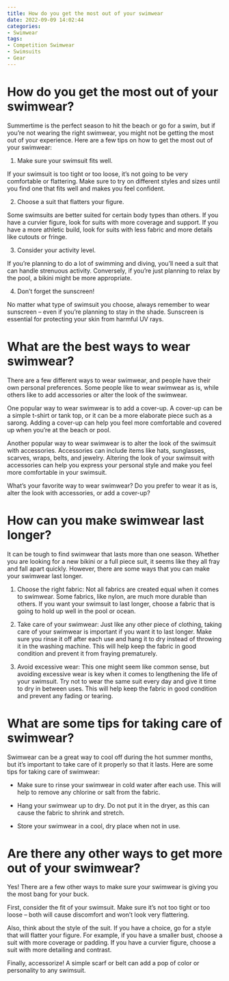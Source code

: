 ```yaml
---
title: How do you get the most out of your swimwear
date: 2022-09-09 14:02:44
categories:
- Swimwear
tags:
- Competition Swimwear
- Swimsuits
- Gear
---
```



#  How do you get the most out of your swimwear?

Summertime is the perfect season to hit the beach or go for a swim, but if you’re not wearing the right swimwear, you might not be getting the most out of your experience. Here are a few tips on how to get the most out of your swimwear:

1. Make sure your swimsuit fits well.

If your swimsuit is too tight or too loose, it’s not going to be very comfortable or flattering. Make sure to try on different styles and sizes until you find one that fits well and makes you feel confident.

2. Choose a suit that flatters your figure.

Some swimsuits are better suited for certain body types than others. If you have a curvier figure, look for suits with more coverage and support. If you have a more athletic build, look for suits with less fabric and more details like cutouts or fringe.

3. Consider your activity level.

If you’re planning to do a lot of swimming and diving, you’ll need a suit that can handle strenuous activity. Conversely, if you’re just planning to relax by the pool, a bikini might be more appropriate.

4. Don’t forget the sunscreen!

No matter what type of swimsuit you choose, always remember to wear sunscreen – even if you’re planning to stay in the shade. Sunscreen is essential for protecting your skin from harmful UV rays.

#  What are the best ways to wear swimwear?

There are a few different ways to wear swimwear, and people have their own personal preferences. Some people like to wear swimwear as is, while others like to add accessories or alter the look of the swimwear.

One popular way to wear swimwear is to add a cover-up. A cover-up can be a simple t-shirt or tank top, or it can be a more elaborate piece such as a sarong. Adding a cover-up can help you feel more comfortable and covered up when you’re at the beach or pool.

Another popular way to wear swimwear is to alter the look of the swimsuit with accessories. Accessories can include items like hats, sunglasses, scarves, wraps, belts, and jewelry. Altering the look of your swimsuit with accessories can help you express your personal style and make you feel more comfortable in your swimsuit.

What’s your favorite way to wear swimwear? Do you prefer to wear it as is, alter the look with accessories, or add a cover-up?

#  How can you make swimwear last longer?

It can be tough to find swimwear that lasts more than one season. Whether you are looking for a new bikini or a full piece suit, it seems like they all fray and fall apart quickly. However, there are some ways that you can make your swimwear last longer.

1. Choose the right fabric: Not all fabrics are created equal when it comes to swimwear. Some fabrics, like nylon, are much more durable than others. If you want your swimsuit to last longer, choose a fabric that is going to hold up well in the pool or ocean.

2. Take care of your swimwear: Just like any other piece of clothing, taking care of your swimwear is important if you want it to last longer. Make sure you rinse it off after each use and hang it to dry instead of throwing it in the washing machine. This will help keep the fabric in good condition and prevent it from fraying prematurely.

3. Avoid excessive wear: This one might seem like common sense, but avoiding excessive wear is key when it comes to lengthening the life of your swimsuit. Try not to wear the same suit every day and give it time to dry in between uses. This will help keep the fabric in good condition and prevent any fading or tearing.

#  What are some tips for taking care of swimwear?

Swimwear can be a great way to cool off during the hot summer months, but it’s important to take care of it properly so that it lasts. Here are some tips for taking care of swimwear:

- Make sure to rinse your swimwear in cold water after each use. This will help to remove any chlorine or salt from the fabric.

- Hang your swimwear up to dry. Do not put it in the dryer, as this can cause the fabric to shrink and stretch.

- Store your swimwear in a cool, dry place when not in use.

#  Are there any other ways to get more out of your swimwear?

Yes! There are a few other ways to make sure your swimwear is giving you the most bang for your buck.

First, consider the fit of your swimsuit. Make sure it’s not too tight or too loose – both will cause discomfort and won’t look very flattering.

Also, think about the style of the suit. If you have a choice, go for a style that will flatter your figure. For example, if you have a smaller bust, choose a suit with more coverage or padding. If you have a curvier figure, choose a suit with more detailing and contrast.

Finally, accessorize! A simple scarf or belt can add a pop of color or personality to any swimsuit.